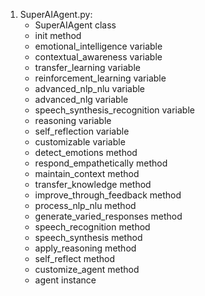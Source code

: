 1. SuperAIAgent.py:
   - SuperAIAgent class
   - init method
   - emotional_intelligence variable
   - contextual_awareness variable
   - transfer_learning variable
   - reinforcement_learning variable
   - advanced_nlp_nlu variable
   - advanced_nlg variable
   - speech_synthesis_recognition variable
   - reasoning variable
   - self_reflection variable
   - customizable variable
   - detect_emotions method
   - respond_empathetically method
   - maintain_context method
   - transfer_knowledge method
   - improve_through_feedback method
   - process_nlp_nlu method
   - generate_varied_responses method
   - speech_recognition method
   - speech_synthesis method
   - apply_reasoning method
   - self_reflect method
   - customize_agent method
   - agent instance

